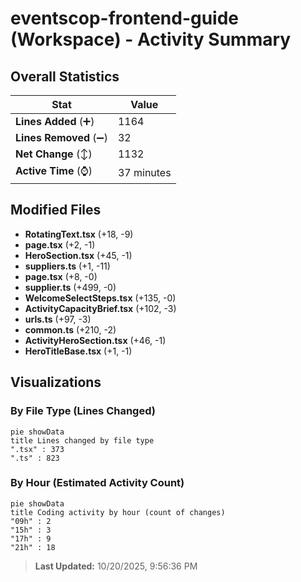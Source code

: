 # eventscop-frontend-guide (Workspace) - Activity Summary 

## Overall Statistics

| Stat                   | Value                                                             |
| ---------------------- | ----------------------------------------------------------------- |
| **Lines Added** (➕)   | 1164                                          |
| **Lines Removed** (➖) | 32                                        |
| **Net Change** (↕)    | 1132                |
| **Active Time** (⌚)   | 37 minutes |


## Modified Files
- **RotatingText.tsx** (+18, -9)
- **page.tsx** (+2, -1)
- **HeroSection.tsx** (+45, -1)
- **suppliers.ts** (+1, -11)
- **page.tsx** (+8, -0)
- **supplier.ts** (+499, -0)
- **WelcomeSelectSteps.tsx** (+135, -0)
- **ActivityCapacityBrief.tsx** (+102, -3)
- **urls.ts** (+97, -3)
- **common.ts** (+210, -2)
- **ActivityHeroSection.tsx** (+46, -1)
- **HeroTitleBase.tsx** (+1, -1)

## Visualizations

### By File Type (Lines Changed)

```mermaid
pie showData
title Lines changed by file type
".tsx" : 373
".ts" : 823
```

### By Hour (Estimated Activity Count)

```mermaid
pie showData
title Coding activity by hour (count of changes)
"09h" : 2
"15h" : 3
"17h" : 9
"21h" : 18
```


> **Last Updated:** 10/20/2025, 9:56:36 PM